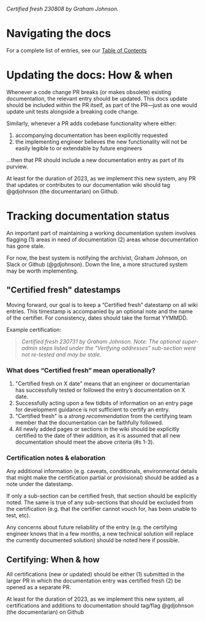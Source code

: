 _Certified fresh 230808 by Graham Johnson._

# Navigating the docs

For a complete list of entries, see our [Table of Contents](_TOC.md)

# Updating the docs: How & when

Whenever a code change PR breaks (or makes obsolete) existing documentation, the relevant entry should be updated. This docs update should be included within the PR itself, as part of the PR—just as one would update unit tests alongside a breaking code change.

Similarly, whenever a PR adds codebase functionality where either:

1. accompanying documentation has been explicitly requested 
2. the implementing engineer believes the new functionality will not be easily legible to or extendable by future engineers

...then that PR should include a new documentation entry as part of its purview.

At least for the duration of 2023, as we implement this new system, any PR that updates or contributes to our documentation wiki should tag @gdjohnson (the documentarian) on Github.

# Tracking documentation status

An important part of maintaining a working documentation system involves flagging (1) areas in need of documentation (2) areas whose documentation has gone stale.

For now, the best system is notifying the archivist, Graham Johnson, on Slack or Github (@gdjohnson). Down the line, a more structured system may be worth implementing.

## "Certified fresh" datestamps

Moving forward, our goal is to keep a “Certified fresh” datestamp on all wiki entries. This timestamp is accompanied by an optional note and the name of the certifier. For consistency, dates should take the format YYMMDD.

Example certification:
> _Certified fresh 230731 by Graham Johnson._
> _Note: The optional super-admin steps listed under the "Verifying addresses" sub-section were not re-tested and may be stale._

### What does “Certified fresh” mean operationally?

1. "Certified fresh on X date" means that an engineer or documentarian has successfully tested or followed the entry’s documentation on X date.
2. Successfully acting upon a few tidbits of information on an entry page for development guidance is not sufficient to certify an entry. 
3. "Certified fresh" is a _strong recommendation_ from the certifying team member that the documentation can be faithfully followed.
4. All newly added pages or sections in the wiki should be explicitly certified to the date of their addition, as it is assumed that all new documentation should meet the above criteria (#s 1-3).

### Certification notes & elaboration

Any additional information (e.g. caveats, conditionals, environmental details that might make the certification partial or provisional) should be added as a note under the datestamp.

If only a sub-section can be certified fresh, that section should be explicitly noted. The same is true of any sub-sections that should be excluded from the certification (e.g. that the certifier cannot vouch for, has been unable to test, etc).

Any concerns about future reliability of the entry (e.g. the certifying engineer knows that in a few months, a new technical solution will replace the currently documented solution) should be noted here if possible.

## Certifying: When & how

All certifications (new or updated) should be either (1) submitted in the larger PR in which the documentation entry was certified fresh (2) be opened as a separate PR.

At least for the duration of 2023, as we implement this new system, all certifications and additions to documentation should tag/flag @gdjohnson (the documentarian) on Github
